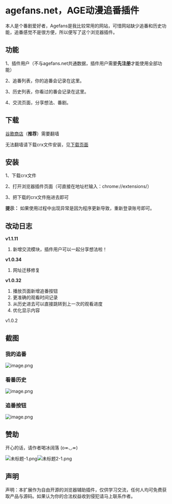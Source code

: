 # agefans.net，AGE动漫追番插件
本人是个番剧爱好者，Agefans是我比较常用的网站，可惜网站缺少追番和历史功能，追番感觉不是很方便，所以便写了这个浏览器插件。

## 功能
1、插件用户（不与agefans.net共通数据，插件用户需要**先注册**才能使用全部功能）

2、追番列表，你的追番会记录在这里。

3、历史列表，你看过的番会记录在这里。

4、交流页面，分享想法、番剧。

## 下载
[谷歌商店](https://chrome.google.com/webstore/detail/llpmceedcmcimdoejmfiifnlbjfnhlck)（**推荐**）需要翻墙

无法翻墙请下载crx文件安装，见[下载页面](https://github.com/leeggco/agefans_ex/releases)

## 安装

1、下载crx文件

2、打开浏览器插件页面（可直接在地址栏输入：chrome://extensions/）

3、把下载的crx文件拖进去即可

**提示：** 如果使用过程中出现异常是因为程序更新导致，重新登录账号即可。

## 改动日志
**v1.1.11** 
1. 新增交流模块，插件用户可以一起分享想法啦！

**v1.0.34** 
1. 网址迁移修复

**v1.0.32**
1. 播放页面新增追番按钮
2. 更准确的观看时间记录
3. 从历史进去可以直接跳转到上一次的观看进度
4. 优化显示内容

v1.0.2 

## 截图
### 我的追番
![image.png](https://i.loli.net/2020/06/15/lEAdS3Xxi8YgB9Q.png)
### 看番历史
![image.png](https://i.loli.net/2020/06/15/sSbdAqzKw9uZXMp.png)
### 追番按钮
![image.png](https://i.loli.net/2020/06/15/gm6aH8FXRfAzyrJ.png)

## 赞助

开心的话，请作者喝冰阔落 (o≖◡≖)

![未标题-1.png](https://i.loli.net/2020/06/18/xl2PujGQ8hSNofR.png)![未标题2-1.png](https://i.loli.net/2020/06/18/McHCBzaKlFrjTON.png)
## 声明
声明：本扩展作为自由开源的浏览器辅助插件，仅供学习交流，任何人均可免费获取产品与源码。如果认为你的合法权益收到侵犯请马上联系作者。
